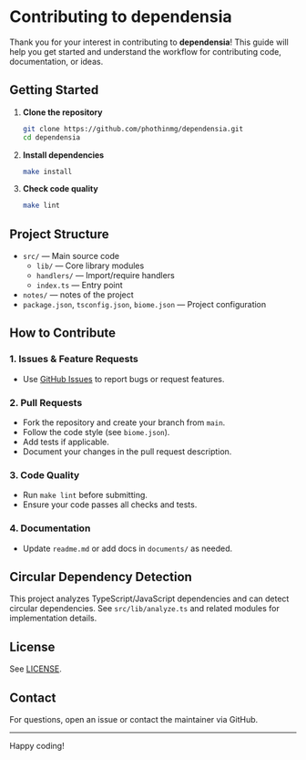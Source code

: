 # Contributing to dependensia

Thank you for your interest in contributing to **dependensia**! This guide will help you get started and understand the workflow for contributing code, documentation, or ideas.

## Getting Started

1. **Clone the repository**

   ```bash
   git clone https://github.com/phothinmg/dependensia.git
   cd dependensia
   ```

2. **Install dependencies**

   ```bash
   make install
   ```

3. **Check code quality**

   ```bash
   make lint
   ```

## Project Structure

- `src/` — Main source code
  - `lib/` — Core library modules
  - `handlers/` — Import/require handlers
  - `index.ts` — Entry point
- `notes/` — notes of the project
- `package.json`, `tsconfig.json`, `biome.json` — Project configuration

## How to Contribute

### 1. Issues & Feature Requests

- Use [GitHub Issues](https://github.com/phothinmg/dependensia/issues) to report bugs or request features.

### 2. Pull Requests

- Fork the repository and create your branch from `main`.
- Follow the code style (see `biome.json`).
- Add tests if applicable.
- Document your changes in the pull request description.

### 3. Code Quality

- Run `make lint` before submitting.
- Ensure your code passes all checks and tests.

### 4. Documentation

- Update `readme.md` or add docs in `documents/` as needed.

## Circular Dependency Detection

This project analyzes TypeScript/JavaScript dependencies and can detect circular dependencies. See `src/lib/analyze.ts` and related modules for implementation details.

## License

See [LICENSE](LICENSE).

## Contact

For questions, open an issue or contact the maintainer via GitHub.

---
Happy coding!

